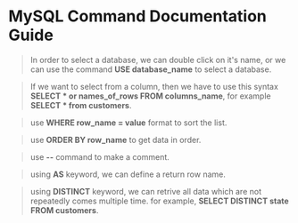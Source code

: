 # **MySQL Command Documentation Guide**

> In order to select a database, we can double click on it's name, or we can use the command **USE database_name** to select a database.

> If we want to select from a column, then we have to use this syntax **SELECT * or names_of_rows FROM columns_name**, for example **SELECT * from customers**.

> use **WHERE row_name = value** format to sort the list.

> use **ORDER BY row_name** to get data in order.

> use **--** command to make a comment.

> using **AS** keyword, we can define a return row name.

> using **DISTINCT** keyword, we can retrive all data which are not repeatedly comes multiple time. for example, **SELECT DISTINCT state FROM customers**.

